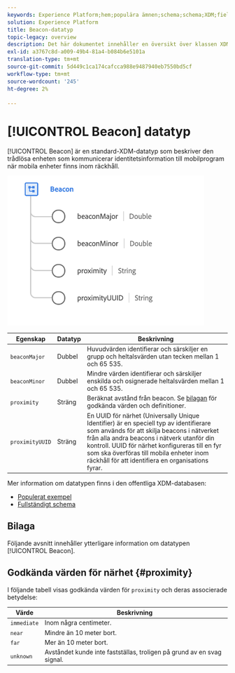 ```yaml
---
keywords: Experience Platform;hem;populära ämnen;schema;schema;XDM;fields;schemas;Schemas;beacon;interaktionsinformation;datatyp;datatyp;datatyp;data type;
solution: Experience Platform
title: Beacon-datatyp
topic-legacy: overview
description: Det här dokumentet innehåller en översikt över klassen XDM Individual Profile.
exl-id: a3767c8d-a009-49b4-81a4-b084b6e5101a
translation-type: tm+mt
source-git-commit: 5d449c1ca174cafcca988e9487940eb7550bd5cf
workflow-type: tm+mt
source-wordcount: '245'
ht-degree: 2%

---
```


# [!UICONTROL Beacon] datatyp

[!UICONTROL Beacon] är en standard-XDM-datatyp som beskriver den trådlösa enheten som kommunicerar identitetsinformation till mobilprogram när mobila enheter finns inom räckhåll.

<img src="../images/data-types/beacon.png" width="450" /><br />

| Egenskap | Datatyp | Beskrivning |
| --- | --- | --- |
| `beaconMajor` | Dubbel | Huvudvärden identifierar och särskiljer en grupp och heltalsvärden utan tecken mellan 1 och 65 535. |
| `beaconMinor` | Dubbel | Mindre värden identifierar och särskiljer enskilda och osignerade heltalsvärden mellan 1 och 65 535. |
| `proximity` | Sträng | Beräknat avstånd från beacon. Se [bilagan](#proximity) för godkända värden och definitioner. |
| `proximityUUID` | Sträng | En UUID för närhet (Universally Unique Identifier) är en speciell typ av identifierare som används för att skilja beacons i nätverket från alla andra beacons i nätverk utanför din kontroll. UUID för närhet konfigureras till en fyr som ska överföras till mobila enheter inom räckhåll för att identifiera en organisations fyrar. |

Mer information om datatypen finns i den offentliga XDM-databasen:

* [Populerat exempel](https://github.com/adobe/xdm/blob/master/components/datatypes/beacon-interaction-details.example.1.json)
* [Fullständigt schema](https://github.com/adobe/xdm/blob/master/components/datatypes/beacon-interaction-details.schema.json)

## Bilaga

Följande avsnitt innehåller ytterligare information om datatypen [!UICONTROL Beacon].

## Godkända värden för närhet {#proximity}

I följande tabell visas godkända värden för `proximity` och deras associerade betydelse:

| Värde | Beskrivning |
| --- | --- |
| `immediate` | Inom några centimeter. |
| `near` | Mindre än 10 meter bort. |
| `far` | Mer än 10 meter bort. |
| `unknown` | Avståndet kunde inte fastställas, troligen på grund av en svag signal. |
